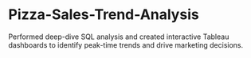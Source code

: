 # Pizza-Sales-Trend-Analysis
Performed deep-dive SQL analysis and created interactive Tableau dashboards to identify peak-time trends and drive marketing decisions.
